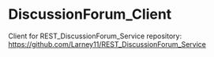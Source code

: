 # DiscussionForum_Client
Client for REST_DiscussionForum_Service repository: https://github.com/Larney11/REST_DiscussionForum_Service
